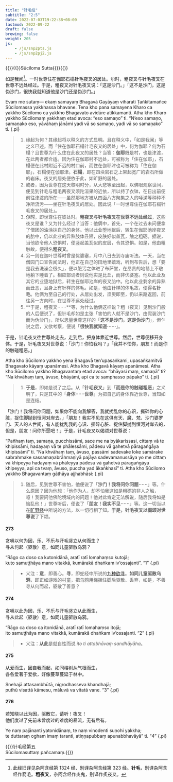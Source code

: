 ```yaml
---
title: "针毛经"
subtitle: "2:5"
date: 2022-07-03T19:22:38+08:00
lastmod: 2022-09-22
draft: false
brewing: false
weight: 205
js:
    - /js/snp2pts.js
    - /js/snp2pj2.js
---
```



{{<subtitle>}}{{<suttalink src="snp2.5">}}Sūciloma Sutta{{</suttalink>}}{{</subtitle>}}

如是我闻[^a-1]。一时世尊住在伽耶石榻针毛夜叉的居处。尔时，粗夜叉与针毛夜叉在世尊不远处经过。于是，粗夜叉对针毛夜叉说：「这是沙门。」「这不是沙门，这是伪沙门，很快我就知道他是沙门还是伪沙门。」

Evaṃ me sutaṃ— ekaṃ samayaṃ Bhagavā Gayāyaṃ viharati Ṭaṅkitamañce Sūcilomassa yakkhassa bhavane. Tena kho pana samayena Kharo ca yakkho Sūcilomo ca yakkho Bhagavato avidūre atikkamanti. Atha kho Kharo yakkho Sūcilomaṃ yakkhaṃ etad avoca: “eso samaṇo” ti. “N’eso samaṇo, samaṇako eso, yāvāhaṃ jānāmi yadi vā so samaṇo, yadi vā so samaṇako” ti.
{.pi}

> 1. 缘起为何？其缘起将以释义的方式显明。且在释义中，「如是我闻」等之义已述。而「住在伽耶石榻针毛夜叉的居处」中，何为伽耶？何为石榻？且世尊为什么住在此夜叉的居处？当答：**伽耶**既是村，也是津渡，在此两者都合适。因为住在伽耶村不远处，可被称为「住在伽耶」，石榻便在此村附近不远的村口前，而住在伽耶津也可被称为「住在伽耶」，石榻便在伽耶津。**石榻**，即在四块岩石之上架起宽广的岩石所做的岩床。夜叉的居处便依于此，如旷野的居处。
> 1. 或者，因为世尊在这天黎明时分，从大悲等至出起，以佛眼观察世间，便见到针毛与粗毛两夜叉须陀洹果的近依，所以持了衣钵，在日出前便前往津渡的所在——虽然那地方被从四面八方聚集之人的唾涕等种种不净所流污——坐在针毛夜叉的居处。因此说「一时世尊住在伽耶石榻针毛夜叉的居处」。
> 1. **尔时**，即世尊住在彼处时。**粗夜叉与针毛夜叉在世尊不远处经过**，这些夜叉是谁？又为什么经过？当答：他俩中，首先，一个在过去未问便拿了僧团的油涂抹自己的身体。他以此业堕地狱后，转生在伽耶池岸夜叉的胎中，仍以此业的异熟肢体丑陋，皮肤好似盖瓦，触之粗砺。据说，当他欲令他人恐惧时，便竖起盖瓦似的皮层，令其恐惧。如是，他由粗触故，便得名**粗夜叉**。
> 1. 另一则在迦叶世尊时曾是优婆塞，月中八日去到寺庙听法。一天，当在僧园门口宣告闻法时，他正在自己的田地里嬉戏，听到布告后，想「要是我去洗澡会很久」，便以脏污之体进了布萨堂，在昂贵的地毯上不敬地躺下睡着了。相应部诵者则说他实是比丘，而非优婆塞。他以此业及其它的业堕地狱后，转生在伽耶池岸的夜叉胎中。他以此业剩余的异熟而丑恶，且身上有针样的体毛。如是，他由针样的体毛故，便得名**针毛**。他俩为至自己的行处，从居处出发，须臾即至，仍以来路返回，前往另一方向时，在世尊不远处经过。
> 1. **于是，粗夜叉⋯⋯**等，为什么他俩这样说？粗（夜叉）见到沙门般的人后便说了，但针毛却如是主张「害怕的人就不是沙门，由假装沙门而为伪沙门」，所以思量世尊这样的「**这不是沙门，这是伪沙门**」，但乍说之后，又欲考察，便说「**很快我就知道⋯⋯**」。

[^a-1]: 此经旧译见杂阿含经第 1324 经、别译杂阿含经第 323 经。**针毛**，别译杂阿含经作箭毛。**粗夜叉**，杂阿含经作炎鬼，别译作炙夜叉。

于是，针毛夜叉往世尊处走去，走到后，把身体靠近世尊。然后，世尊便移开身体。于是，针毛夜叉对世尊说：「沙门！你怕我吗？」「我并不怕你，朋友！而是你的触碰粗恶。」

Atha kho Sūcilomo yakkho yena Bhagavā ten’upasaṅkami, upasaṅkamitvā Bhagavato kāyaṃ upanāmesi. Atha kho Bhagavā kāyaṃ apanāmesi. Atha kho Sūcilomo yakkho Bhagavantaṃ etad avoca: “bhāyasi maṃ, samaṇā” ti? “Na khvāhaṃ taṃ, āvuso, bhāyāmi, api ca te samphasso pāpako” ti.
{.pi}

> 1. **于是**，即如是说了之后。从「**针毛夜叉**」到「**而是你的触碰粗恶**」之义明了，只是其中的「**身体⋯⋯世尊**」为把自己的身体靠近世尊，当知如是连结。

「沙门！我将问你问题，如果你不能向我解答，我就扰乱你的心识，撕碎你的心脏，捉住脚抛到恒河对岸去。」「朋友！我实不见在这俱有天、魔、梵、沙门婆罗门、天人的人世间，有人能扰乱我的心识、撕碎心脏、捉住脚抛到恒河对岸去的，但是，朋友！问你所愿吧！」于是，针毛夜叉以偈颂对世尊说：

“Pañhaṃ taṃ, samaṇa, pucchissāmi, sace me na byākarissasi, cittaṃ vā te khipissāmi, hadayaṃ vā te phālessāmi, pādesu vā gahetvā pāragaṅgāya khipissāmī” ti. “Na khvāhaṃ taṃ, āvuso, passāmi sadevake loke samārake sabrahmake sassamaṇabrāhmaṇiyā pajāya sadevamanussāya yo me cittaṃ vā khipeyya hadayaṃ vā phāleyya pādesu vā gahetvā pāragaṅgāya khipeyya, api ca tvaṃ, āvuso, puccha yad ākaṅkhasī” ti. Atha kho Sūcilomo yakkho Bhagavantaṃ gāthāya ajjhabhāsi:
{.pi}

> 1. 随后，见到世尊不害怕，他便说了「**沙门！我将问你问题⋯⋯**」等。什么原因？因为他想：「他作为人，却不怕我这如是粗砺的非人之触，噫！我要问他佛陀境域内的问题！他对此肯定无法解说，随后我将如是恼乱他！」世尊听后，便说了「**朋友！我实不见⋯⋯**」等。这一切当以在[旷野经](../110/)中所说的方法，以一切行相了知。**于是，针毛夜叉以偈颂对世尊说**了下颂。

#### 273

贪嗔以何为因，乐、不乐与汗毛竖立从何而生？  
寻从何起（驱散）意，如同儿童驱散乌鸦？

“Rāgo ca doso ca kutonidānā, aratī ratī lomahaṃso kutojā;  
kuto samuṭṭhāya mano vitakkā, kumārakā dhaṅkam iv’ossajanti”. <q>1</q>
{.pi}

> - 义注：**意**，即善心。**寻**，即蛇经中所说的[九种欲寻](../101/#7)。**如同儿童驱散乌鸦**，即正如游戏的村童，把乌鸦用绳捆住脚后驱散、丢弃，如是，不善寻从何而起，驱散了善意？

#### 274

贪嗔以此为因，乐、不乐与汗毛竖立从此而生，  
寻从此起（驱散）意，如同儿童驱散乌鸦。

“Rāgo ca doso ca itonidānā, aratī ratī lomahaṃso itojā;  
ito samuṭṭhāya mano vitakkā, kumārakā dhaṅkam iv’ossajanti. <q>2</q>
{.pi}

> - 义注：**从此**是就自性而说 *ito ti attabhāvaṃ sandhāyāha*。

#### 275

从爱而生，因自我而起，如同榕树从气根而生，  
各各爱著于爱欲，好像蔓草蔓延于林中。

Snehajā attasambhūtā, nigrodhasseva khandhajā;  
puthū visattā kāmesu, māluvā va vitatā vane. <q>3</q>
{.pi}

#### 276

若知晓以此为因，驱散它，请听！夜叉！  
他们度过了先前未曾度过的难度的暴流，无有后有。

Ye naṃ pajānanti yatonidānaṃ, te naṃ vinodenti suṇohi yakkha;  
te duttaraṃ ogham imaṃ taranti, atiṇṇapubbaṃ apunabbhavāyā” ti. <q>4</q>
{.pi}


{{<eof>}}针毛经第五<br>Sūcilomasuttaṃ pañcamaṃ.{{</eof>}}